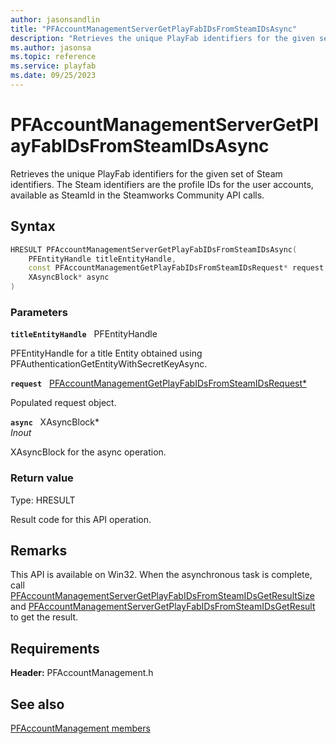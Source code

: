 ```yaml
---
author: jasonsandlin
title: "PFAccountManagementServerGetPlayFabIDsFromSteamIDsAsync"
description: "Retrieves the unique PlayFab identifiers for the given set of Steam identifiers. The Steam identifiers are the profile IDs for the user accounts, available as SteamId in the Steamworks Community API calls."
ms.author: jasonsa
ms.topic: reference
ms.service: playfab
ms.date: 09/25/2023
---
```


# PFAccountManagementServerGetPlayFabIDsFromSteamIDsAsync  

Retrieves the unique PlayFab identifiers for the given set of Steam identifiers. The Steam identifiers are the profile IDs for the user accounts, available as SteamId in the Steamworks Community API calls.  

## Syntax  
  
```cpp
HRESULT PFAccountManagementServerGetPlayFabIDsFromSteamIDsAsync(  
    PFEntityHandle titleEntityHandle,  
    const PFAccountManagementGetPlayFabIDsFromSteamIDsRequest* request,  
    XAsyncBlock* async  
)  
```  
  
### Parameters  
  
**`titleEntityHandle`** &nbsp; PFEntityHandle  
  
PFEntityHandle for a title Entity obtained using PFAuthenticationGetEntityWithSecretKeyAsync.  
  
**`request`** &nbsp; [PFAccountManagementGetPlayFabIDsFromSteamIDsRequest*](../../pfaccountmanagementtypes/structs/pfaccountmanagementgetplayfabidsfromsteamidsrequest.md)  
  
Populated request object.  
  
**`async`** &nbsp; XAsyncBlock*  
*_Inout_*  
  
XAsyncBlock for the async operation.  
  
  
### Return value
Type: HRESULT
  
Result code for this API operation.
  
## Remarks  
  
This API is available on Win32. When the asynchronous task is complete, call [PFAccountManagementServerGetPlayFabIDsFromSteamIDsGetResultSize](pfaccountmanagementservergetplayfabidsfromsteamidsgetresultsize.md) and [PFAccountManagementServerGetPlayFabIDsFromSteamIDsGetResult](pfaccountmanagementservergetplayfabidsfromsteamidsgetresult.md) to get the result.
  
## Requirements  
  
**Header:** PFAccountManagement.h
  
## See also  
[PFAccountManagement members](../pfaccountmanagement_members.md)  

  
  
